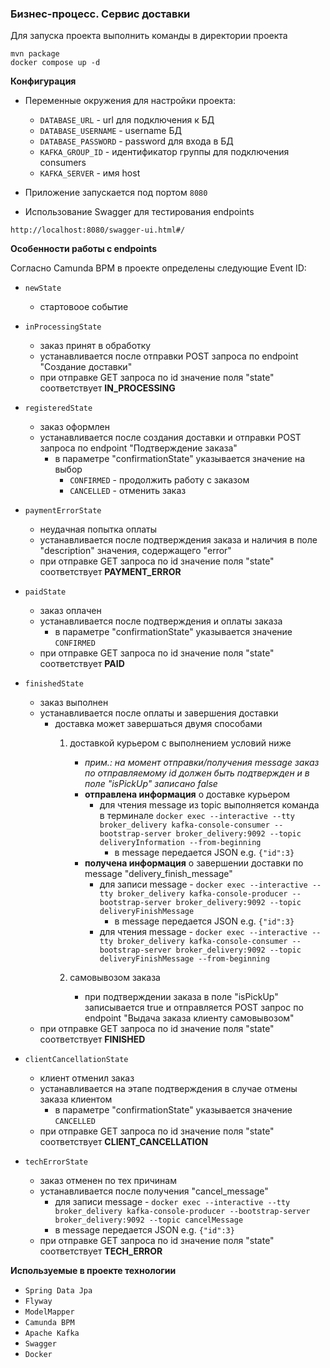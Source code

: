 ### Бизнес-процесс. Сервис доставки

Для запуска проекта выполнить команды в директории проекта

```
mvn package 
docker compose up -d
```

**Конфигурация**

- Переменные окружения для настройки проекта:
    - ```DATABASE_URL``` - url для подключения к БД
    - ```DATABASE_USERNAME``` - username БД
    - ```DATABASE_PASSWORD``` - password для входа в БД
    - ```KAFKA_GROUP_ID``` - идентификатор группы для подключения consumers
    - ```KAFKA_SERVER``` - имя host

- Приложение запускается под портом ```8080```


- Использование Swagger для тестирования endpoints

```
http://localhost:8080/swagger-ui.html#/
```

**Особенности работы с endpoints**

Согласно Camunda BPM в проекте определены следующие Event ID:

- ```newState```
    - стартовоое событие

- ```inProcessingState```
    - заказ принят в обработку
    - устанавливается после отправки POST запроса по endpoint "Создание доставки"
    - при отправке GET запроса по id значение поля "state" соответствует **IN_PROCESSING**

- ```registeredState```
    - заказ оформлен
    - устанавливается после создания доставки и отправки POST запроса по endpoint "Подтверждение заказа"
        - в параметре "confirmationState" указывается значение на выбор
            - ```CONFIRMED```  - продолжить работу с заказом
            - ```CANCELLED``` - отменить заказ

- ```paymentErrorState```
    - неудачная попытка оплаты
    - устанавливается после подтверждения заказа и наличия в поле "description" значения, содержащего "error"
    - при отправке GET запроса по id значение поля "state" соответствует **PAYMENT_ERROR**

- ```paidState```
    - заказ оплачен
    - устанавливается после подтверждения и оплаты заказа
        - в параметре "confirmationState" указывается значение ```CONFIRMED```
    - при отправке GET запроса по id значение поля "state" соответствует **PAID**

- ```finishedState```
    - заказ выполнен
    - устанавливается после оплаты и завершения доставки
        - доставка может завершаться двумя способами
            1. доставкой курьером с выполнением условий ниже
                - _прим.: на момент отправки/получения message заказ по отправляемому id должен быть подтвержден и в поле "isPickUp" записано false_
                - **отправлена информация** о доставке курьером
                    - для чтения message из topic выполняется команда в терминале
                      ```docker exec --interactive --tty broker_delivery kafka-console-consumer --bootstrap-server broker_delivery:9092 --topic deliveryInformation --from-beginning```
                        - в message передается JSON e.g. ```{"id":3}```
                - **получена информация** о завершении доставки по message "delivery_finish_message"
                    - для записи message - 
                      ```docker exec --interactive --tty broker_delivery kafka-console-producer --bootstrap-server broker_delivery:9092 --topic deliveryFinishMessage```
                        - в message передается JSON e.g. ```{"id":3}```
                    - для чтения message - 
                      ```docker exec --interactive --tty broker_delivery kafka-console-consumer --bootstrap-server broker_delivery:9092 --topic deliveryFinishMessage --from-beginning```

            2. самовывозом заказа
                - при подтверждении заказа в поле "isPickUp" записывается true и отправляется POST запрос по endpoint "Выдача заказа клиенту самовывозом"
    - при отправке GET запроса по id значение поля "state" соответствует **FINISHED**

- ```clientCancellationState```
    - клиент отменил заказ
    - устанавливается на этапе подтверждения в случае отмены заказа клиентом
        - в параметре "confirmationState" указывается значение ```CANCELLED```
    - при отправке GET запроса по id значение поля "state" соответствует **CLIENT_CANCELLATION**

- ```techErrorState```
    - заказ отменен по тех причинам
    - устанавливается после получения "cancel_message"
        - для записи message -
          ```docker exec --interactive --tty broker_delivery kafka-console-producer --bootstrap-server broker_delivery:9092 --topic cancelMessage```
        - в message передается JSON e.g. ```{"id":3}```
    - при отправке GET запроса по id значение поля "state" соответствует **TECH_ERROR**

**Используемые в проекте технологии**

- ```Spring Data Jpa```
- ```Flyway```
- ```ModelMapper```
- ```Camunda BPM```
- ```Apache Kafka```
- ```Swagger```
- ```Docker```

